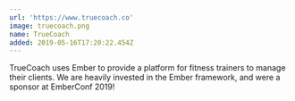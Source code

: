 ```yaml
---
url: 'https://www.truecoach.co'
image: truecoach.png
name: TrueCoach
added: 2019-05-16T17:20:22.454Z
---
```

TrueCoach uses Ember to provide a platform for fitness trainers to manage their clients. We are heavily
 invested in the Ember framework, and were a sponsor at EmberConf 2019!
